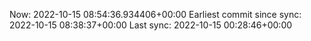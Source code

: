 Now: 2022-10-15 08:54:36.934406+00:00 Earliest commit since sync: 2022-10-15 08:38:37+00:00 Last sync: 2022-10-15 00:28:46+00:00
